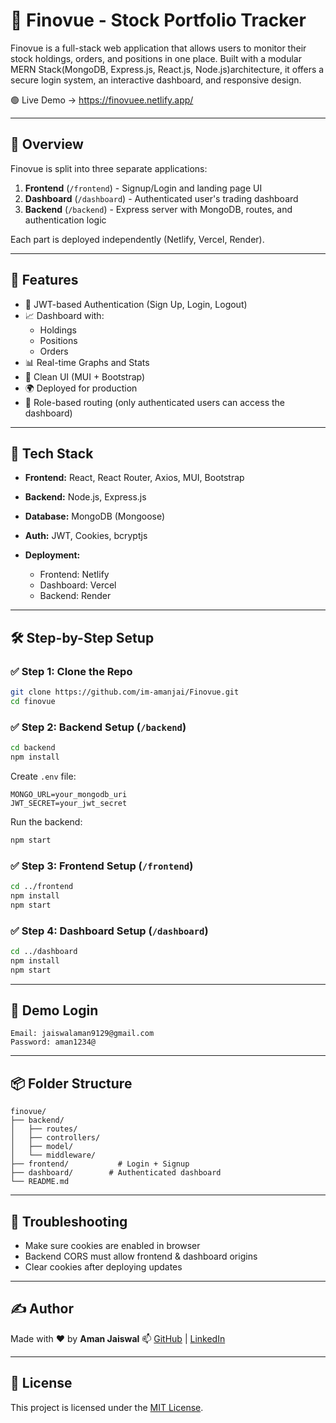 # 💸 Finovue - Stock Portfolio Tracker

Finovue is a full-stack web application that allows users to monitor their stock holdings, orders, and positions in one place. Built with a modular MERN Stack(MongoDB, Express.js, React.js, Node.js)architecture, it offers a secure login system, an interactive dashboard, and responsive design.

🟢 Live Demo → https://finovuee.netlify.app/

---

## 🚦 Overview

Finovue is split into three separate applications:

1. **Frontend** (`/frontend`) - Signup/Login and landing page UI
2. **Dashboard** (`/dashboard`) - Authenticated user's trading dashboard
3. **Backend** (`/backend`) - Express server with MongoDB, routes, and authentication logic

Each part is deployed independently (Netlify, Vercel, Render).

---

## 🚀 Features

* 🔐 JWT-based Authentication (Sign Up, Login, Logout)
* 📈 Dashboard with:
  - Holdings
  - Positions
  - Orders
* 📊 Real-time Graphs and Stats
* 🎨 Clean UI (MUI + Bootstrap)
* 🌍 Deployed for production
* 🔐 Role-based routing (only authenticated users can access the dashboard)

---

## 🧱 Tech Stack

* **Frontend:** React, React Router, Axios, MUI, Bootstrap
* **Backend:** Node.js, Express.js
* **Database:** MongoDB (Mongoose)
* **Auth:** JWT, Cookies, bcryptjs
* **Deployment:**

  * Frontend: Netlify
  * Dashboard: Vercel
  * Backend: Render

---

## 🛠️ Step-by-Step Setup

### ✅ Step 1: Clone the Repo

```bash
git clone https://github.com/im-amanjai/Finovue.git
cd finovue
```

### ✅ Step 2: Backend Setup (`/backend`)

```bash
cd backend
npm install
```

Create `.env` file:

```
MONGO_URL=your_mongodb_uri
JWT_SECRET=your_jwt_secret
```

Run the backend:

```bash
npm start
```

### ✅ Step 3: Frontend Setup (`/frontend`)

```bash
cd ../frontend
npm install
npm start
```

### ✅ Step 4: Dashboard Setup (`/dashboard`)

```bash
cd ../dashboard
npm install
npm start
```

---

## 🧪 Demo Login

```
Email: jaiswalaman9129@gmail.com
Password: aman1234@
```

---

## 📦 Folder Structure

```
finovue/
├── backend/
│   ├── routes/
│   ├── controllers/
│   ├── model/
│   └── middleware/
├── frontend/           # Login + Signup
├── dashboard/        # Authenticated dashboard
└── README.md
```

---

## 🔧 Troubleshooting

* Make sure cookies are enabled in browser
* Backend CORS must allow frontend & dashboard origins
* Clear cookies after deploying updates

---

## ✍️ Author

Made with ❤️ by **Aman Jaiswal**
📫 [GitHub](https://github.com/im-amanjai) | [LinkedIn](https://www.linkedin.com/in/aman-jaiswal-504ab3258)

---

## 📄 License

This project is licensed under the [MIT License](LICENSE).
